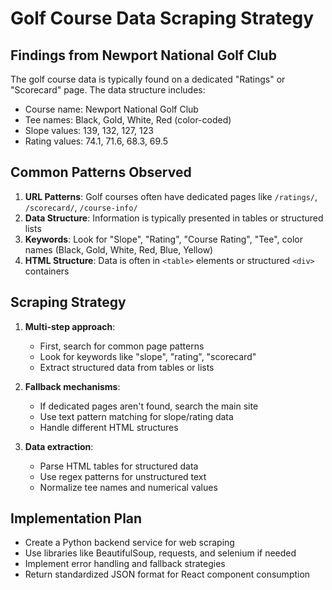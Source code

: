 # Golf Course Data Scraping Strategy

## Findings from Newport National Golf Club

The golf course data is typically found on a dedicated "Ratings" or "Scorecard" page. The data structure includes:
- Course name: Newport National Golf Club
- Tee names: Black, Gold, White, Red (color-coded)
- Slope values: 139, 132, 127, 123
- Rating values: 74.1, 71.6, 68.3, 69.5

## Common Patterns Observed

1. **URL Patterns**: Golf courses often have dedicated pages like `/ratings/`, `/scorecard/`, `/course-info/`
2. **Data Structure**: Information is typically presented in tables or structured lists
3. **Keywords**: Look for "Slope", "Rating", "Course Rating", "Tee", color names (Black, Gold, White, Red, Blue, Yellow)
4. **HTML Structure**: Data is often in `<table>` elements or structured `<div>` containers

## Scraping Strategy

1. **Multi-step approach**:
   - First, search for common page patterns
   - Look for keywords like "slope", "rating", "scorecard"
   - Extract structured data from tables or lists

2. **Fallback mechanisms**:
   - If dedicated pages aren't found, search the main site
   - Use text pattern matching for slope/rating data
   - Handle different HTML structures

3. **Data extraction**:
   - Parse HTML tables for structured data
   - Use regex patterns for unstructured text
   - Normalize tee names and numerical values

## Implementation Plan

- Create a Python backend service for web scraping
- Use libraries like BeautifulSoup, requests, and selenium if needed
- Implement error handling and fallback strategies
- Return standardized JSON format for React component consumption


